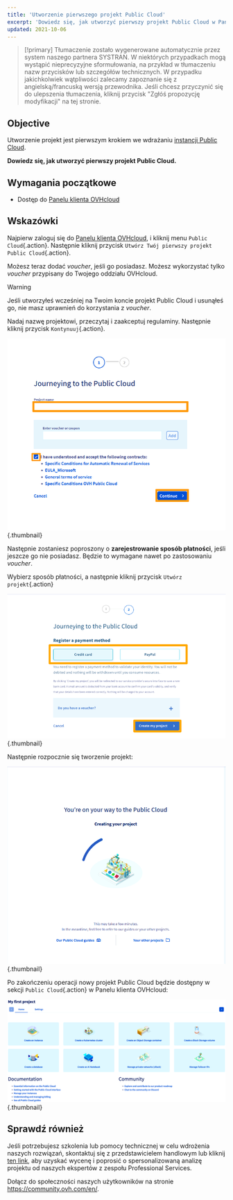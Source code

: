 ```yaml
---
title: 'Utworzenie pierwszego projekt Public Cloud'
excerpt: 'Dowiedz się, jak utworzyć pierwszy projekt Public Cloud w Panelu klienta OVHcloud'
updated: 2021-10-06
---
```


> [!primary]
> Tłumaczenie zostało wygenerowane automatycznie przez system naszego partnera SYSTRAN. W niektórych przypadkach mogą wystąpić nieprecyzyjne sformułowania, na przykład w tłumaczeniu nazw przycisków lub szczegółów technicznych. W przypadku jakichkolwiek wątpliwości zalecamy zapoznanie się z angielską/francuską wersją przewodnika. Jeśli chcesz przyczynić się do ulepszenia tłumaczenia, kliknij przycisk "Zgłóś propozycję modyfikacji" na tej stronie.
>


## Objective

Utworzenie projekt jest pierwszym krokiem we wdrażaniu [instancji Public Cloud](https://www.ovhcloud.com/pl/public-cloud/).

**Dowiedz się, jak utworzyć pierwszy projekt Public Cloud.**

## Wymagania początkowe

- Dostęp do [Panelu klienta OVHcloud](https://www.ovh.com/auth/?action=gotomanager&from=https://www.ovh.pl/&ovhSubsidiary=pl)

## Wskazówki

Najpierw zaloguj się do [Panelu klienta OVHcloud](https://www.ovh.com/auth/?action=gotomanager&from=https://www.ovh.pl/&ovhSubsidiary=pl), i kliknij menu `Public Cloud`{.action}. Następnie kliknij przycisk `Utwórz Twój pierwszy projekt Public Cloud`{.action}.

Możesz teraz dodać *voucher*, jeśli go posiadasz. Możesz wykorzystać tylko *voucher* przypisany do Twojego oddziału OVHcloud.

> [!warning]
> Jeśli utworzyłeś wcześniej na Twoim koncie projekt Public Cloud i usunąłeś go, nie masz uprawnień do korzystania z *voucher*.
>

Nadaj nazwę projektowi, przeczytaj i zaakceptuj regulaminy. Następnie kliknij przycisk `Kontynuuj`{.action}.

![name project](images/confirmvoucher.png){.thumbnail}

Następnie zostaniesz poproszony o **zarejestrowanie sposób płatności**, jeśli jeszcze go nie posiadasz. Będzie to wymagane nawet po zastosowaniu *voucher*.

Wybierz sposób płatności, a następnie kliknij przycisk `Utwórz projekt`{.action}

![add payment method](images/pci-project-03b_2020.png){.thumbnail}

Następnie rozpocznie się tworzenie projekt:

![create project](images/creatingproject.png){.thumbnail}

Po zakończeniu operacji nowy projekt Public Cloud będzie dostępny w sekcji `Public Cloud`{.action} w Panelu klienta OVHcloud:

![new project created](images/newprojectcreated.png){.thumbnail}

## Sprawdź również

Jeśli potrzebujesz szkolenia lub pomocy technicznej w celu wdrożenia naszych rozwiązań, skontaktuj się z przedstawicielem handlowym lub kliknij [ten link](https://www.ovhcloud.com/pl/professional-services/), aby uzyskać wycenę i poprosić o spersonalizowaną analizę projektu od naszych ekspertów z zespołu Professional Services.

Dołącz do społeczności naszych użytkowników na stronie <https://community.ovh.com/en/>.